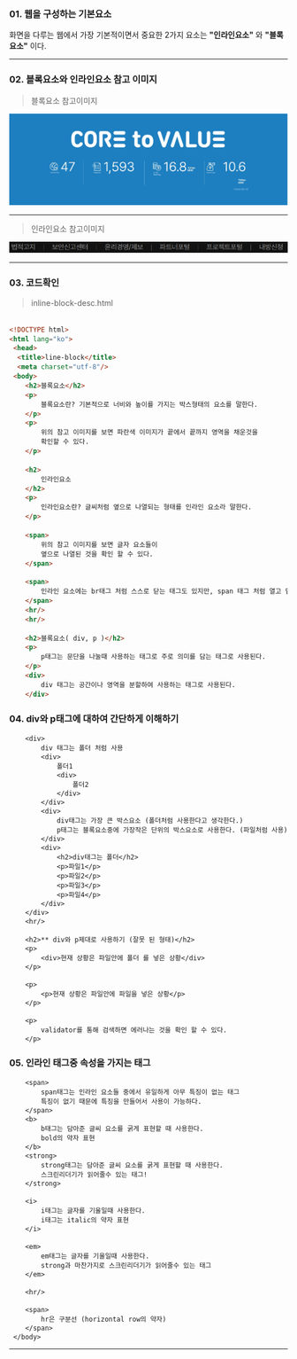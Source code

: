 ### 01. 웹을 구성하는 기본요소

화면을 다루는 웹에서 가장 기본적이면서 중요한
2가지 요소는 __"인라인요소"__ 와 __"블록요소"__ 이다.

---

### 02. 블록요소와 인라인요소 참고 이미지

> 블록요소 참고이미지

![headline.html](img/block.jpg)

---


> 인라인요소 참고이미지

![headline.html](img/inline.jpg)

---

### 03. 코드확인

> inline-block-desc.html

```html

<!DOCTYPE html>
<html lang="ko">
 <head>
  <title>line-block</title>
  <meta charset="utf-8"/>
 <body>
	<h2>블록요소</h2>
	<p>
		블록요소란? 기본적으로 너비와 높이를 가지는 박스형태의 요소를 말한다.
	</p>
	<p>
		위의 참고 이미지를 보면 파란색 이미지가 끝에서 끝까지 영역을 채운것을
		확인할 수 있다. 
	</p>

	<h2>
		인라인요소
	</h2>
	<p>
		인라인요소란? 글씨처럼 옆으로 나열되는 형태를 인라인 요소라 말한다.
	</p>

	<span>
		위의 참고 이미지를 보면 글자 요소들이
		옆으로 나열된 것을 확인 할 수 있다.
	</span>

	<span>
		인라인 요소에는 br태그 처럼 스스로 닫는 태그도 있지만, span 태그 처럼 열고 닫고가 따로 있는 태그도 있기 때문에 사용시 주의 해야한다.
	</span>
	<hr/>
	<hr/>
	
	<h2>블록요소( div, p )</h2>
	<p>
		p태그는 문단을 나눌때 사용하는 태그로 주로 의미를 담는 태그로 사용된다.
	</p>
	<div>
		div 태그는 공간이나 영역을 분할하여 사용하는 태그로 사용된다.
	</div>
```

### 04. div와 p태그에 대하여 간단하게 이해하기

```
	<div>
		div 태그는 폴더 처럼 사용
		<div>
			폴더1
			<div>
				폴더2
			</div>
		</div>
		<div>
			div태그는 가장 큰 박스요소 (폴더처럼 사용한다고 생각한다.)
			p태그는 블록요소중에 가장작은 단위의 박스요소로 사용한다. (파일처럼 사용)
		</div>
		<div>
			<h2>div태그는 폴더</h2>
			<p>파일1</p>
			<p>파일2</p>
			<p>파일3</p>
			<p>파일4</p>
		</div>
	</div>
	<hr/>

	<h2>** div와 p제대로 사용하기 (잘못 된 형태)</h2>
	<p>
		<div>현재 상황은 파일안에 폴더 를 넣은 상황</div>
	</p>

	<p>
		<p>현재 상황은 파일안에 파일을 넣은 상황</p>
	</p>

	<p>
		validator를 통해 검색하면 에러나는 것을 확인 할 수 있다.
	</p>

```

### 05. 인라인 태그중 속성을 가지는 태그

```
	<span>
		span태그는 인라인 요소들 중에서 유일하게 아무 특징이 없는 태그
		특징이 없기 때문에 특징을 만들어서 사용이 가능하다.
	</span>
	<b>
		b태그는 담아준 글씨 요소를 굵게 표현할 때 사용한다.
		bold의 약자 표현
	</b>
	<strong>
		strong태그는 담아준 글씨 요소를 굵게 표현할 때 사용한다.
		스크린리더기가 읽어줄수 있는 태그!
	</strong>

	<i>
		i태그는 글자를 기울일때 사용한다.
		i태그는 italic의 약자 표현
	</i>

	<em>
		em태그는 글자를 기울일때 사용한다.
		strong과 마찬가지로 스크린리더기가 읽어줄수 있는 태그
	</em>

	<hr/>

	<span>
		hr은 구분선 (horizontal row의 약자)
	</span>
 </body>

```

---